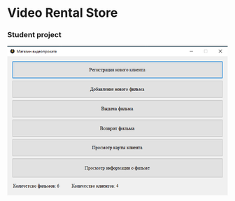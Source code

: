 # Video Rental Store
### Student project
![MainWindow](https://github.com/OneWhiteSpirit/VideoRentalStore/blob/master/Screenshots/MainWindow.png)
